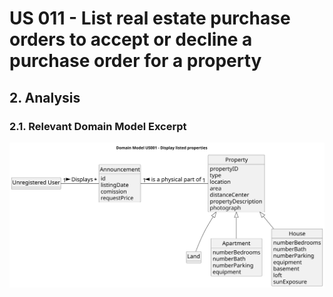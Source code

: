# US 011 - List real estate purchase orders to accept or decline a purchase order for a property

## 2. Analysis

### 2.1. Relevant Domain Model Excerpt 

![Domain Model](svg/us001-domain-model.svg)

